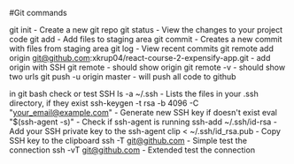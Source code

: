 #Git commands

git init - Create a new git repo
git status - View the changes to your project code
git add - Add files to staging area
git commit - Creates a new commit with files from staging area
git log - View recent commits
git remote add origin git@github.com:xkrup04/react-course-2-expensify-app.git - add origin with SSH
git remote - should show origin
git remote -v - should show two urls
git push -u origin master - will push all code to github

in git bash check or test SSH
ls -a ~/.ssh  - Lists the files in your .ssh directory, if they exist
ssh-keygen -t rsa -b 4096 -C "your_email@example.com" - Generate new SSH key if doesn't exist
eval "$(ssh-agent -s)"  - Check if ssh-agent is running
ssh-add ~/.ssh/id-rsa  - Add your SSH private key to the ssh-agent
clip < ~/.ssh/id_rsa.pub  - Copy SSH key to the clipboard
ssh -T git@github.com   - Simple test the connection
ssh -vT git@github.com  - Extended test the connection


